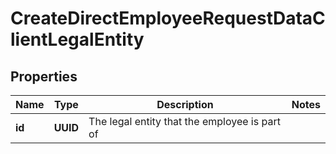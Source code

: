 

# CreateDirectEmployeeRequestDataClientLegalEntity


## Properties

| Name | Type | Description | Notes |
|------------ | ------------- | ------------- | -------------|
|**id** | **UUID** | The legal entity that the employee is part of |  |



